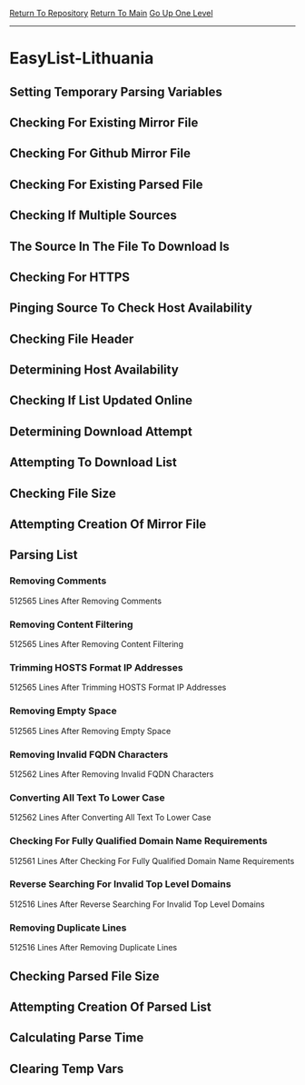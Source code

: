 [Return To Repository](https://github.com/deathbybandaid/piholeparser/)
[Return To Main](https://github.com/deathbybandaid/piholeparser/blob/master/RecentRunLogs/Mainlog.md)
[Go Up One Level](https://github.com/deathbybandaid/piholeparser/blob/master/RecentRunLogs/TopLevelScripts/30-Processing-Blacklists.md)
____________________________________
# EasyList-Lithuania
## Setting Temporary Parsing Variables
## Checking For Existing Mirror File
## Checking For Github Mirror File
## Checking For Existing Parsed File
## Checking If Multiple Sources
## The Source In The File To Download Is
## Checking For HTTPS
## Pinging Source To Check Host Availability
## Checking File Header
## Determining Host Availability
## Checking If List Updated Online
## Determining Download Attempt
## Attempting To Download List
## Checking File Size
## Attempting Creation Of Mirror File
## Parsing List
### Removing Comments
512565 Lines After Removing Comments
### Removing Content Filtering
512565 Lines After Removing Content Filtering
### Trimming HOSTS Format IP Addresses
512565 Lines After Trimming HOSTS Format IP Addresses
### Removing Empty Space
512565 Lines After Removing Empty Space
### Removing Invalid FQDN Characters
512562 Lines After Removing Invalid FQDN Characters
### Converting All Text To Lower Case
512562 Lines After Converting All Text To Lower Case
### Checking For Fully Qualified Domain Name Requirements
512561 Lines After Checking For Fully Qualified Domain Name Requirements
### Reverse Searching For Invalid Top Level Domains
512516 Lines After Reverse Searching For Invalid Top Level Domains
### Removing Duplicate Lines
512516 Lines After Removing Duplicate Lines
## Checking Parsed File Size
## Attempting Creation Of Parsed List
## Calculating Parse Time
## Clearing Temp Vars
